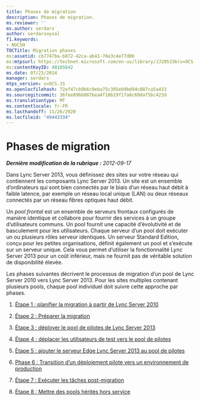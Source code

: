 ```yaml
---
title: Phases de migration
description: Phases de migration.
ms.reviewer: ''
ms.author: serdars
author: serdarsoysal
f1.keywords:
- NOCSH
TOCTitle: Migration phases
ms:assetid: cb7747ba-b872-42ca-ab41-76e3c4e77d06
ms:mtpsurl: https://technet.microsoft.com/en-us/library/JJ205336(v=OCS.15)
ms:contentKeyID: 48185642
ms.date: 07/23/2014
manager: serdars
mtps_version: v=OCS.15
ms.openlocfilehash: 72ef47cb9b6c9eba75c395eb9bd94c887ca5a433
ms.sourcegitcommit: 36fee89bb887bea4f18b19f17a8c69daf5bc423d
ms.translationtype: MT
ms.contentlocale: fr-FR
ms.lasthandoff: 11/26/2020
ms.locfileid: "49443334"
---
```

# <a name="migration-phases"></a>Phases de migration

<div data-xmlns="http://www.w3.org/1999/xhtml">

<div class="topic" data-xmlns="http://www.w3.org/1999/xhtml" data-msxsl="urn:schemas-microsoft-com:xslt" data-cs="https://msdn.microsoft.com/">

<div data-asp="https://msdn2.microsoft.com/asp">



</div>

<div id="mainSection">

<div id="mainBody">

<span> </span>

_**Dernière modification de la rubrique :** 2012-09-17_

Dans Lync Server 2013, vous définissez des sites sur votre réseau qui contiennent les composants Lync Server 2013. Un site est un ensemble d’ordinateurs qui sont bien connectés par le biais d’un réseau haut débit à faible latence, par exemple un réseau local unique (LAN) ou deux réseaux connectés par un réseau fibres optiques haut débit.

Un *pool frontal* est un ensemble de serveurs frontaux configurés de manière identique et collabore pour fournir des services à un groupe d’utilisateurs communs. Un pool fournit une capacité d’évolutivité et de basculement pour les utilisateurs. Chaque serveur d’un pool doit exécuter un ou plusieurs rôles serveur identiques. Un serveur Standard Edition, conçu pour les petites organisations, définit également un pool et s’exécute sur un serveur unique. Cela vous permet d’utiliser la fonctionnalité Lync Server 2013 pour un coût inférieur, mais ne fournit pas de véritable solution de disponibilité élevée.

Les phases suivantes décrivent le processus de migration d’un pool de Lync Server 2010 vers Lync Server 2013. Pour les sites multiples contenant plusieurs pools, chaque pool individuel doit suivre cette approche par phases.

1.  [Étape 1 : planifier la migration à partir de Lync Server 2010](phase-1-plan-your-migration-from-lync-server-2010.md)

2.  [Étape 2 : Préparer la migration](phase-2-prepare-for-migration.md)

3.  [Étape 3 : déployer le pool de pilotes de Lync Server 2013](phase-3-deploy-lync-server-2013-pilot-pool.md)

4.  [Étape 4 : déplacer les utilisateurs de test vers le pool de pilotes](phase-4-move-test-users-to-the-pilot-pool.md)

5.  [Étape 5 : ajouter le serveur Edge Lync Server 2013 au pool de pilotes](phase-5-add-lync-server-2013-edge-server-to-pilot-pool.md)

6.  [Phase 6 : Transition d’un déploiement pilote vers un environnement de production](phase-6-move-from-pilot-deployment-into-production.md)

7.  [Étape 7 : Exécuter les tâches post-migration](phase-7-complete-post-migration-tasks.md)

8.  [Étape 8 : Mettre des pools hérités hors service](phase-8-decommission-legacy-pools.md)

</div>

<span> </span>

</div>

</div>

</div>


